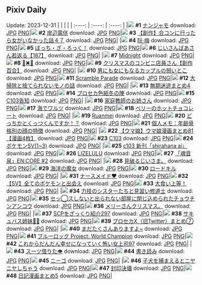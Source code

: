 ## Pixiv Daily
Update: 2023-12-31
|      |      |      |
| :----: | :----: | :----: |
|![](https://pixiv.microyu.workers.dev/c/240x480/img-master/img/2023/12/29/00/00/23/114641827_p0_master1200.jpg) **#1** [ナンジャモ](https://www.pixiv.net/artworks/114641827) download: [JPG](https://pixiv.microyu.workers.dev/img-original/img/2023/12/29/00/00/23/114641827_p0.jpg) [PNG](https://pixiv.microyu.workers.dev/img-original/img/2023/12/29/00/00/23/114641827_p0.png)|![](https://pixiv.microyu.workers.dev/c/240x480/img-master/img/2023/12/29/00/00/35/114641877_p0_master1200.jpg) **#2** [岸辺露伴](https://www.pixiv.net/artworks/114641877) download: [JPG](https://pixiv.microyu.workers.dev/img-original/img/2023/12/29/00/00/35/114641877_p0.jpg) [PNG](https://pixiv.microyu.workers.dev/img-original/img/2023/12/29/00/00/35/114641877_p0.png)|![](https://pixiv.microyu.workers.dev/c/240x480/img-master/img/2023/12/29/00/00/18/114641801_p0_master1200.jpg) **#3** [【創作】合コンに行ったら女がいなかった話４７](https://www.pixiv.net/artworks/114641801) download: [JPG](https://pixiv.microyu.workers.dev/img-original/img/2023/12/29/00/00/18/114641801_p0.jpg) [PNG](https://pixiv.microyu.workers.dev/img-original/img/2023/12/29/00/00/18/114641801_p0.png)|
|![](https://pixiv.microyu.workers.dev/c/240x480/img-master/img/2023/12/29/01/26/27/114644639_p0_master1200.jpg) **#4** [阮·梅](https://www.pixiv.net/artworks/114644639) download: [JPG](https://pixiv.microyu.workers.dev/img-original/img/2023/12/29/01/26/27/114644639_p0.jpg) [PNG](https://pixiv.microyu.workers.dev/img-original/img/2023/12/29/01/26/27/114644639_p0.png)|![](https://pixiv.microyu.workers.dev/c/240x480/img-master/img/2023/12/30/00/00/05/114672578_p0_master1200.jpg) **#5** [ぼっち・ざ・ろっく！](https://www.pixiv.net/artworks/114672578) download: [JPG](https://pixiv.microyu.workers.dev/img-original/img/2023/12/30/00/00/05/114672578_p0.jpg) [PNG](https://pixiv.microyu.workers.dev/img-original/img/2023/12/30/00/00/05/114672578_p0.png)|![](https://pixiv.microyu.workers.dev/c/240x480/img-master/img/2023/12/30/10/49/18/114683607_p0_master1200.jpg) **#6** [じいさんばあさん若返る【187】](https://www.pixiv.net/artworks/114683607) download: [JPG](https://pixiv.microyu.workers.dev/img-original/img/2023/12/30/10/49/18/114683607_p0.jpg) [PNG](https://pixiv.microyu.workers.dev/img-original/img/2023/12/30/10/49/18/114683607_p0.png)|
|![](https://pixiv.microyu.workers.dev/c/240x480/img-master/img/2023/12/29/19/33/38/114663649_p0_master1200.jpg) **#7** [Midnight](https://www.pixiv.net/artworks/114663649) download: [JPG](https://pixiv.microyu.workers.dev/img-original/img/2023/12/29/19/33/38/114663649_p0.jpg) [PNG](https://pixiv.microyu.workers.dev/img-original/img/2023/12/29/19/33/38/114663649_p0.png)|![](https://pixiv.microyu.workers.dev/c/240x480/img-master/img/2023/12/30/00/51/48/114672659_p0_master1200.jpg) **#8** [🎀✖🖤](https://www.pixiv.net/artworks/114672659) download: [JPG](https://pixiv.microyu.workers.dev/img-original/img/2023/12/30/00/51/48/114672659_p0.jpg) [PNG](https://pixiv.microyu.workers.dev/img-original/img/2023/12/30/00/51/48/114672659_p0.png)|![](https://pixiv.microyu.workers.dev/c/240x480/img-master/img/2023/12/29/20/33/43/114665461_p0_master1200.jpg) **#9** [クリスマスのコンビニ店員さん【創作百合】](https://www.pixiv.net/artworks/114665461) download: [JPG](https://pixiv.microyu.workers.dev/img-original/img/2023/12/29/20/33/43/114665461_p0.jpg) [PNG](https://pixiv.microyu.workers.dev/img-original/img/2023/12/29/20/33/43/114665461_p0.png)|
|![](https://pixiv.microyu.workers.dev/c/240x480/img-master/img/2023/12/29/00/00/41/114641902_p0_master1200.jpg) **#10** [男にも女にもなるカップルの弱いとこ](https://www.pixiv.net/artworks/114641902) download: [JPG](https://pixiv.microyu.workers.dev/img-original/img/2023/12/29/00/00/41/114641902_p0.jpg) [PNG](https://pixiv.microyu.workers.dev/img-original/img/2023/12/29/00/00/41/114641902_p0.png)|![](https://pixiv.microyu.workers.dev/c/240x480/img-master/img/2023/12/29/18/32/31/114661973_p0_master1200.jpg) **#11** [Scramble Parade](https://www.pixiv.net/artworks/114661973) download: [JPG](https://pixiv.microyu.workers.dev/img-original/img/2023/12/29/18/32/31/114661973_p0.jpg) [PNG](https://pixiv.microyu.workers.dev/img-original/img/2023/12/29/18/32/31/114661973_p0.png)|![](https://pixiv.microyu.workers.dev/c/240x480/img-master/img/2023/12/30/21/30/03/114699268_p0_master1200.jpg) **#12** [大掃除と捨てられないモノの話](https://www.pixiv.net/artworks/114699268) download: [JPG](https://pixiv.microyu.workers.dev/img-original/img/2023/12/30/21/30/03/114699268_p0.jpg) [PNG](https://pixiv.microyu.workers.dev/img-original/img/2023/12/30/21/30/03/114699268_p0.png)|
|![](https://pixiv.microyu.workers.dev/c/240x480/img-master/img/2023/12/30/03/15/07/114677622_p0_master1200.jpg) **#13** [無期迷途まとめ4](https://www.pixiv.net/artworks/114677622) download: [JPG](https://pixiv.microyu.workers.dev/img-original/img/2023/12/30/03/15/07/114677622_p0.jpg) [PNG](https://pixiv.microyu.workers.dev/img-original/img/2023/12/30/03/15/07/114677622_p0.png)|![](https://pixiv.microyu.workers.dev/c/240x480/img-master/img/2023/12/29/20/03/07/114664510_p0_master1200.jpg) **#14** [プロセカ色紙冬の陣](https://www.pixiv.net/artworks/114664510) download: [JPG](https://pixiv.microyu.workers.dev/img-original/img/2023/12/29/20/03/07/114664510_p0.jpg) [PNG](https://pixiv.microyu.workers.dev/img-original/img/2023/12/29/20/03/07/114664510_p0.png)|![](https://pixiv.microyu.workers.dev/c/240x480/img-master/img/2023/12/29/15/11/19/114657190_p0_master1200.jpg) **#15** [C103告知](https://www.pixiv.net/artworks/114657190) download: [JPG](https://pixiv.microyu.workers.dev/img-original/img/2023/12/29/15/11/19/114657190_p0.jpg) [PNG](https://pixiv.microyu.workers.dev/img-original/img/2023/12/29/15/11/19/114657190_p0.png)|
|![](https://pixiv.microyu.workers.dev/c/240x480/img-master/img/2023/12/30/20/54/18/114697987_p0_master1200.jpg) **#16** [家庭教師のお姉さん](https://www.pixiv.net/artworks/114697987) download: [JPG](https://pixiv.microyu.workers.dev/img-original/img/2023/12/30/20/54/18/114697987_p0.jpg) [PNG](https://pixiv.microyu.workers.dev/img-original/img/2023/12/30/20/54/18/114697987_p0.png)|![](https://pixiv.microyu.workers.dev/c/240x480/img-master/img/2023/12/30/00/00/40/114672736_p0_master1200.jpg) **#17** [海でワルツ](https://www.pixiv.net/artworks/114672736) download: [JPG](https://pixiv.microyu.workers.dev/img-original/img/2023/12/30/00/00/40/114672736_p0.jpg) [PNG](https://pixiv.microyu.workers.dev/img-original/img/2023/12/30/00/00/40/114672736_p0.png)|![](https://pixiv.microyu.workers.dev/c/240x480/img-master/img/2023/12/30/16/44/59/114690834_p0_master1200.jpg) **#18** [ベリーのホットチョコレート](https://www.pixiv.net/artworks/114690834) download: [JPG](https://pixiv.microyu.workers.dev/img-original/img/2023/12/30/16/44/59/114690834_p0.jpg) [PNG](https://pixiv.microyu.workers.dev/img-original/img/2023/12/30/16/44/59/114690834_p0.png)|
|![](https://pixiv.microyu.workers.dev/c/240x480/img-master/img/2023/12/29/17/46/04/114660511_p0_master1200.jpg) **#19** [Ruanmei](https://www.pixiv.net/artworks/114660511) download: [JPG](https://pixiv.microyu.workers.dev/img-original/img/2023/12/29/17/46/04/114660511_p0.jpg) [PNG](https://pixiv.microyu.workers.dev/img-original/img/2023/12/29/17/46/04/114660511_p0.png)|![](https://pixiv.microyu.workers.dev/c/240x480/img-master/img/2023/12/29/20/55/13/114666083_p0_master1200.jpg) **#20** [どっちかとくっつくんですか！？](https://www.pixiv.net/artworks/114666083) download: [JPG](https://pixiv.microyu.workers.dev/img-original/img/2023/12/29/20/55/13/114666083_p0.jpg) [PNG](https://pixiv.microyu.workers.dev/img-original/img/2023/12/29/20/55/13/114666083_p0.png)|![](https://pixiv.microyu.workers.dev/c/240x480/img-master/img/2023/12/30/07/00/08/114680318_p0_master1200.jpg) **#21** [個人メモ：年齢骨格別の顔の特徴](https://www.pixiv.net/artworks/114680318) download: [JPG](https://pixiv.microyu.workers.dev/img-original/img/2023/12/30/07/00/08/114680318_p0.jpg) [PNG](https://pixiv.microyu.workers.dev/img-original/img/2023/12/30/07/00/08/114680318_p0.png)|
|![](https://pixiv.microyu.workers.dev/c/240x480/img-master/img/2023/12/29/00/00/47/114641917_p0_master1200.jpg) **#22** [【ウマ娘】ウマ娘漫画まとめ81【漫画4枚】](https://www.pixiv.net/artworks/114641917) download: [JPG](https://pixiv.microyu.workers.dev/img-original/img/2023/12/29/00/00/47/114641917_p0.jpg) [PNG](https://pixiv.microyu.workers.dev/img-original/img/2023/12/29/00/00/47/114641917_p0.png)|![](https://pixiv.microyu.workers.dev/c/240x480/img-master/img/2023/12/29/03/28/05/114646568_p0_master1200.jpg) **#23** [C103](https://www.pixiv.net/artworks/114646568) download: [JPG](https://pixiv.microyu.workers.dev/img-original/img/2023/12/29/03/28/05/114646568_p0.jpg) [PNG](https://pixiv.microyu.workers.dev/img-original/img/2023/12/29/03/28/05/114646568_p0.png)|![](https://pixiv.microyu.workers.dev/c/240x480/img-master/img/2023/12/29/18/32/54/114661984_p0_master1200.jpg) **#24** [ポケモンSV(1~3)](https://www.pixiv.net/artworks/114661984) download: [JPG](https://pixiv.microyu.workers.dev/img-original/img/2023/12/29/18/32/54/114661984_p0.jpg) [PNG](https://pixiv.microyu.workers.dev/img-original/img/2023/12/29/18/32/54/114661984_p0.png)|
|![](https://pixiv.microyu.workers.dev/c/240x480/img-master/img/2023/12/29/11/35/44/114641955_p0_master1200.jpg) **#25** [c103 新刊「shirahana ai」](https://www.pixiv.net/artworks/114641955) download: [JPG](https://pixiv.microyu.workers.dev/img-original/img/2023/12/29/11/35/44/114641955_p0.jpg) [PNG](https://pixiv.microyu.workers.dev/img-original/img/2023/12/29/11/35/44/114641955_p0.png)|![](https://pixiv.microyu.workers.dev/c/240x480/img-master/img/2023/12/29/00/00/30/114641856_p0_master1200.jpg) **#26** [LIZELULU](https://www.pixiv.net/artworks/114641856) download: [JPG](https://pixiv.microyu.workers.dev/img-original/img/2023/12/29/00/00/30/114641856_p0.jpg) [PNG](https://pixiv.microyu.workers.dev/img-original/img/2023/12/29/00/00/30/114641856_p0.png)|![](https://pixiv.microyu.workers.dev/c/240x480/img-master/img/2023/12/29/11/30/06/114652947_p0_master1200.jpg) **#27** [「魂音泉」EN:CORE #2](https://www.pixiv.net/artworks/114652947) download: [JPG](https://pixiv.microyu.workers.dev/img-original/img/2023/12/29/11/30/06/114652947_p0.jpg) [PNG](https://pixiv.microyu.workers.dev/img-original/img/2023/12/29/11/30/06/114652947_p0.png)|
|![](https://pixiv.microyu.workers.dev/c/240x480/img-master/img/2023/12/30/14/07/25/114685856_p0_master1200.jpg) **#28** [見破るじいさま。](https://www.pixiv.net/artworks/114685856) download: [JPG](https://pixiv.microyu.workers.dev/img-original/img/2023/12/30/14/07/25/114685856_p0.jpg) [PNG](https://pixiv.microyu.workers.dev/img-original/img/2023/12/30/14/07/25/114685856_p0.png)|![](https://pixiv.microyu.workers.dev/c/240x480/img-master/img/2023/12/29/00/00/56/114641936_p0_master1200.jpg) **#29** [海洋の魔女](https://www.pixiv.net/artworks/114641936) download: [JPG](https://pixiv.microyu.workers.dev/img-original/img/2023/12/29/00/00/56/114641936_p0.jpg) [PNG](https://pixiv.microyu.workers.dev/img-original/img/2023/12/29/00/00/56/114641936_p0.png)|![](https://pixiv.microyu.workers.dev/c/240x480/img-master/img/2023/12/29/07/15/32/114649023_p0_master1200.jpg) **#30** [ロードキル](https://www.pixiv.net/artworks/114649023) download: [JPG](https://pixiv.microyu.workers.dev/img-original/img/2023/12/29/07/15/32/114649023_p0.jpg) [PNG](https://pixiv.microyu.workers.dev/img-original/img/2023/12/29/07/15/32/114649023_p0.png)|
|![](https://pixiv.microyu.workers.dev/c/240x480/img-master/img/2023/12/29/00/00/11/114641763_p0_master1200.jpg) **#31** [ナースメイド♥](https://www.pixiv.net/artworks/114641763) download: [JPG](https://pixiv.microyu.workers.dev/img-original/img/2023/12/29/00/00/11/114641763_p0.jpg) [PNG](https://pixiv.microyu.workers.dev/img-original/img/2023/12/29/00/00/11/114641763_p0.png)|![](https://pixiv.microyu.workers.dev/c/240x480/img-master/img/2023/12/29/00/01/03/114641948_p0_master1200.jpg) **#32** [【SV】全てのポケモンと出会え](https://www.pixiv.net/artworks/114641948) download: [JPG](https://pixiv.microyu.workers.dev/img-original/img/2023/12/29/00/01/03/114641948_p0.jpg) [PNG](https://pixiv.microyu.workers.dev/img-original/img/2023/12/29/00/01/03/114641948_p0.png)|![](https://pixiv.microyu.workers.dev/c/240x480/img-master/img/2023/12/29/09/43/26/114650994_p0_master1200.jpg) **#33** [大食い上等！](https://www.pixiv.net/artworks/114650994) download: [JPG](https://pixiv.microyu.workers.dev/img-original/img/2023/12/29/09/43/26/114650994_p0.jpg) [PNG](https://pixiv.microyu.workers.dev/img-original/img/2023/12/29/09/43/26/114650994_p0.png)|
|![](https://pixiv.microyu.workers.dev/c/240x480/img-master/img/2023/12/30/19/23/07/114695187_p0_master1200.jpg) **#34** [力技のシスターたちと見習い修道士](https://www.pixiv.net/artworks/114695187) download: [JPG](https://pixiv.microyu.workers.dev/img-original/img/2023/12/30/19/23/07/114695187_p0.jpg) [PNG](https://pixiv.microyu.workers.dev/img-original/img/2023/12/30/19/23/07/114695187_p0.png)|![](https://pixiv.microyu.workers.dev/c/240x480/img-master/img/2023/12/29/09/54/39/114651162_p0_master1200.jpg) **#35** [セッ◯スしないと出られない部屋に閉じ込められたチョウチンアンコウ](https://www.pixiv.net/artworks/114651162) download: [JPG](https://pixiv.microyu.workers.dev/img-original/img/2023/12/29/09/54/39/114651162_p0.jpg) [PNG](https://pixiv.microyu.workers.dev/img-original/img/2023/12/29/09/54/39/114651162_p0.png)|![](https://pixiv.microyu.workers.dev/c/240x480/img-master/img/2023/12/29/00/43/55/114643475_p0_master1200.jpg) **#36** [メリーさんクリスマス。](https://www.pixiv.net/artworks/114643475) download: [JPG](https://pixiv.microyu.workers.dev/img-original/img/2023/12/29/00/43/55/114643475_p0.jpg) [PNG](https://pixiv.microyu.workers.dev/img-original/img/2023/12/29/00/43/55/114643475_p0.png)|
|![](https://pixiv.microyu.workers.dev/c/240x480/img-master/img/2023/12/29/21/00/24/114666326_p0_master1200.jpg) **#37** [SCPをざっくり紹介297](https://www.pixiv.net/artworks/114666326) download: [JPG](https://pixiv.microyu.workers.dev/img-original/img/2023/12/29/21/00/24/114666326_p0.jpg) [PNG](https://pixiv.microyu.workers.dev/img-original/img/2023/12/29/21/00/24/114666326_p0.png)|![](https://pixiv.microyu.workers.dev/c/240x480/img-master/img/2023/12/29/00/54/29/114643799_p0_master1200.jpg) **#38** [サキュバス姉妹🌙💘](https://www.pixiv.net/artworks/114643799) download: [JPG](https://pixiv.microyu.workers.dev/img-original/img/2023/12/29/00/54/29/114643799_p0.jpg) [PNG](https://pixiv.microyu.workers.dev/img-original/img/2023/12/29/00/54/29/114643799_p0.png)|![](https://pixiv.microyu.workers.dev/c/240x480/img-master/img/2023/12/29/20/23/53/114665157_p0_master1200.jpg) **#39** [プロセカX（旧Twitter）まとめ⑦](https://www.pixiv.net/artworks/114665157) download: [JPG](https://pixiv.microyu.workers.dev/img-original/img/2023/12/29/20/23/53/114665157_p0.jpg) [PNG](https://pixiv.microyu.workers.dev/img-original/img/2023/12/29/20/23/53/114665157_p0.png)|
|![](https://pixiv.microyu.workers.dev/c/240x480/img-master/img/2023/12/29/00/00/38/114641889_p0_master1200.jpg) **#40** [まだたくさんありますよ~](https://www.pixiv.net/artworks/114641889) download: [JPG](https://pixiv.microyu.workers.dev/img-original/img/2023/12/29/00/00/38/114641889_p0.jpg) [PNG](https://pixiv.microyu.workers.dev/img-original/img/2023/12/29/00/00/38/114641889_p0.png)|![](https://pixiv.microyu.workers.dev/c/240x480/img-master/img/2023/12/30/00/05/58/114673096_p0_master1200.jpg) **#41** [ブルーロック Project: World Champion](https://www.pixiv.net/artworks/114673096) download: [JPG](https://pixiv.microyu.workers.dev/img-original/img/2023/12/30/00/05/58/114673096_p0.jpg) [PNG](https://pixiv.microyu.workers.dev/img-original/img/2023/12/30/00/05/58/114673096_p0.png)|![](https://pixiv.microyu.workers.dev/c/240x480/img-master/img/2023/12/29/17/00/19/114659410_p0_master1200.jpg) **#42** [これからだんだん幸せになっていく怖い女上司97](https://www.pixiv.net/artworks/114659410) download: [JPG](https://pixiv.microyu.workers.dev/img-original/img/2023/12/29/17/00/19/114659410_p0.jpg) [PNG](https://pixiv.microyu.workers.dev/img-original/img/2023/12/29/17/00/19/114659410_p0.png)|
|![](https://pixiv.microyu.workers.dev/c/240x480/img-master/img/2023/12/29/16/39/20/114658940_p0_master1200.jpg) **#43** [スーツ借りた👁](https://www.pixiv.net/artworks/114658940) download: [JPG](https://pixiv.microyu.workers.dev/img-original/img/2023/12/29/16/39/20/114658940_p0.jpg) [PNG](https://pixiv.microyu.workers.dev/img-original/img/2023/12/29/16/39/20/114658940_p0.png)|![](https://pixiv.microyu.workers.dev/c/240x480/img-master/img/2023/12/29/17/54/40/114660748_p0_master1200.jpg) **#44** [書き読み](https://www.pixiv.net/artworks/114660748) download: [JPG](https://pixiv.microyu.workers.dev/img-original/img/2023/12/29/17/54/40/114660748_p0.jpg) [PNG](https://pixiv.microyu.workers.dev/img-original/img/2023/12/29/17/54/40/114660748_p0.png)|![](https://pixiv.microyu.workers.dev/c/240x480/img-master/img/2023/12/30/09/38/43/114682387_p0_master1200.jpg) **#45** [ニーゴ](https://www.pixiv.net/artworks/114682387) download: [JPG](https://pixiv.microyu.workers.dev/img-original/img/2023/12/30/09/38/43/114682387_p0.jpg) [PNG](https://pixiv.microyu.workers.dev/img-original/img/2023/12/30/09/38/43/114682387_p0.png)|
|![](https://pixiv.microyu.workers.dev/c/240x480/img-master/img/2023/12/29/00/00/17/114641800_p0_master1200.jpg) **#46** [子犬を捕まえるとニヤニヤしちゃう](https://www.pixiv.net/artworks/114641800) download: [JPG](https://pixiv.microyu.workers.dev/img-original/img/2023/12/29/00/00/17/114641800_p0.jpg) [PNG](https://pixiv.microyu.workers.dev/img-original/img/2023/12/29/00/00/17/114641800_p0.png)|![](https://pixiv.microyu.workers.dev/c/240x480/img-master/img/2023/12/29/00/00/26/114641841_p0_master1200.jpg) **#47** [封印決壊](https://www.pixiv.net/artworks/114641841) download: [JPG](https://pixiv.microyu.workers.dev/img-original/img/2023/12/29/00/00/26/114641841_p0.jpg) [PNG](https://pixiv.microyu.workers.dev/img-original/img/2023/12/29/00/00/26/114641841_p0.png)|![](https://pixiv.microyu.workers.dev/c/240x480/img-master/img/2023/12/29/13/28/49/114655298_p0_master1200.jpg) **#48** [日記漫画まとめ5](https://www.pixiv.net/artworks/114655298) download: [JPG](https://pixiv.microyu.workers.dev/img-original/img/2023/12/29/13/28/49/114655298_p0.jpg) [PNG](https://pixiv.microyu.workers.dev/img-original/img/2023/12/29/13/28/49/114655298_p0.png)|
